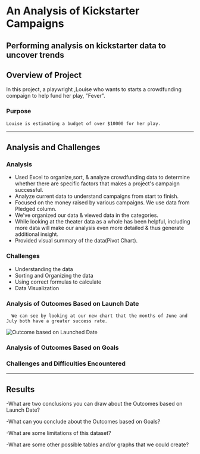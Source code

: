 # An Analysis of Kickstarter Campaigns
  Performing analysis on kickstarter data to uncover trends
--------------------------------------------------------------------------------------------
## Overview of Project
  In this project, a playwright ,Louise who wants to starts a crowdfunding compaign to help fund her play, "Fever".
  ### Purpose
    Louise is estimating a budget of over $10000 for her play.
--------------------------------------------------------------------------------------------------------------------------
## Analysis and Challenges
  ### Analysis
  * Used Excel to organize,sort, & analyze crowdfunding data to determine whether there are specific factors that makes a project's campaign successful.
  * Analyze current data to understand campaigns from start to finish.
  * Focused on the money raised by various campaigns. We use data from Pledged column.
  * We've organized our data & viewed data in the categories.
  * While looking at the theater data as a whole has been helpful, including more data will make our analysis even more detailed & thus generate additional insight.
  * Provided visual summary of the data(Pivot Chart).
  ### Challenges
  * Understanding the data
  * Sorting and Organizing the data
  * Using correct formulas to calculate
  * Data Visualization
  ### Analysis of Outcomes Based on Launch Date
      We can see by looking at our new chart that the months of June and July both have a greater success rate.
 ![Outcome based on Launched Date](https://user-images.githubusercontent.com/95191568/187048219-9aa322dd-4509-48f3-9643-a68b78153d02.png)
  ### Analysis of Outcomes Based on Goals
 
  
  
  
  ### Challenges and Difficulties Encountered
  
  
 -------------------------------------------------------------------------------------------------------------------------------------------------------------- 
## Results
  -What are two conclusions you can draw about the Outcomes based on Launch Date?


  -What can you conclude about the Outcomes based on Goals?
  

  -What are some limitations of this dataset?

  -What are some other possible tables and/or graphs that we could create?
 

  
  
  
      
 

